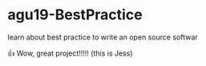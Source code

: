 # agu19-BestPractice
learn about best practice to write an open source softwar



:+1: Wow, great project!!!!! (this is Jess)
